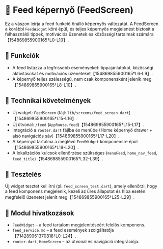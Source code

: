 # 📣 Feed képernyő (FeedScreen)

Ez a vászon leírja a feed funkció önálló képernyős változatát.  A FeedScreen a korábbi `FeedWidget` köré épül, és teljes képernyős megjelenést biztosít a felhasználói tippek, motivációs üzenetek és közösségi tartalmak számára【154869855900165†L0-L10】.

## 🎯 Funkciók

* A feed listázza a legfrissebb eseményeket: tippajánlatokat, közösségi aktivitásokat és motivációs üzeneteket【154869855900165†L6-L9】.
* A képernyő teljes szélességű, nem csak komponensként jelenik meg【154869855900165†L8-L10】.

## 🔧 Technikai követelmények

* Új widget: `FeedScreen` (fájl: `lib/screens/feed_screen.dart`)【154869855900165†L15-L16】.
* Új útvonal: `/feed` (`AppRoute.feed`)【154869855900165†L15-L17】.
* Integráció a `router.dart` fájlba és menübe (Home képernyő drawer + alsó navigációs sáv)【154869855900165†L17-L20】.
* A képernyő tartalma a meglévő `FeedWidget` komponensre épül【154869855900165†L19-L20】.
* A lokalizációs kulcsok ellenőrzése szükséges (`menuFeed`, `home_nav_feed`, `feed_title`)【154869855900165†L32-L39】.

## 🧪 Tesztelés

Új widget tesztet kell írni (pl. `feed_screen_test.dart`), amely ellenőrzi, hogy a feed komponens megjelenik, kezeli az üres állapotot és hiba esetén megfelelő üzenetet jelenít meg【154869855900165†L25-L29】.

## 📎 Modul hivatkozások

- `FeedWidget` – a feed tartalom megjelenítéséért felelős komponens.
- `feed_service.md` – a feed események szolgáltatója【714289051370818†L0-L24】.
- `router.dart`, `HomeScreen` – az útvonal és navigáció integrációja.